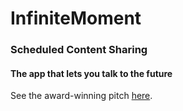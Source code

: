# InfiniteMoment

### Scheduled Content Sharing

#### The app that lets you talk to the future

See the award-winning pitch [here](https://www.youtube.com/watch?v=T92B_k1VD6A).
